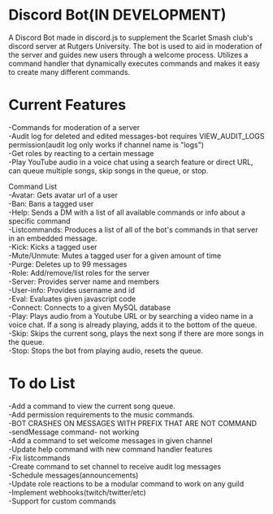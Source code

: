 # Discord Bot(IN DEVELOPMENT)
A Discord Bot made in discord.js to supplement the Scarlet Smash club's discord server at Rutgers University. The bot is used to aid in moderation of the server and guides new users through a welcome process. Utilizes a command handler that dynamically executes commands and makes it easy to create many different commands.  

# Current Features<br /> 
-Commands for moderation of a server<br />
-Audit log for deleted and edited messages-bot requires VIEW_AUDIT_LOGS permission(audit log only works if channel name is "logs")<br /> 
-Get roles by reacting to a certain message<br />
-Play YouTube audio in a voice chat using a search feature or direct URL, can queue multiple songs, skip songs in the queue, or stop.<br />


Command List<br /> 
    -Avatar: Gets avatar url of a user<br />
    -Ban: Bans a tagged user<br />
    -Help: Sends a DM with a list of all available commands or info about a specific command<br />
    -Listcommands: Produces a list of all of the bot's commands in that server in an embedded message.<br />
    -Kick: Kicks a tagged user<br />
    -Mute/Unmute: Mutes a tagged user for a given amount of time<br />
    -Purge: Deletes up to 99 messages<br />
    -Role: Add/remove/list roles for the server<br />
    -Server: Provides server name and members<br />
    -User-info: Provides username and id<br />
    -Eval: Evaluates given javascript code<br />
    -Connect: Connects to a given MySQL database<br />
    -Play: Plays audio from a Youtube URL or by searching a video name in a voice chat. If a song is already playing, adds it to the bottom of the queue.<br />
    -Skip: Skips the current song, plays the next song if there are more songs in the queue.<br />
    -Stop: Stops the bot from playing audio, resets the queue.<br />

# To do List<br /> 
-Add a command to view the current song queue.<br />
-Add permission requirements to the music commands.<br />
-BOT CRASHES ON MESSAGES WITH PREFIX THAT ARE NOT COMMAND<br />
-sendMessage command- not working<br />
-Add a command to set welcome messages in given channel<br />
-Update help command with new command handler features<br />
-Fix listcommands<br />
-Create command to set channel to receive audit log messages<br />
-Schedule messages(announcements)<br />
-Update role reactions to be a modular command to work on any guild<br />
-Implement webhooks(twitch/twitter/etc)<br /> 
-Support for custom commands<br />


